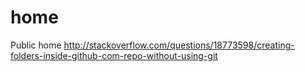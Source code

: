 # home
Public home
http://stackoverflow.com/questions/18773598/creating-folders-inside-github-com-repo-without-using-git
